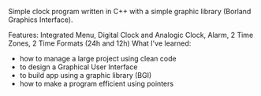 Simple clock program written in C++ with a simple graphic library (Borland Graphics Interface).

Features: Integrated Menu, Digital Clock and Analogic Clock, Alarm, 2 Time Zones, 2 Time Formats (24h and 12h)
What I've learned: 
 - how to manage a large project using clean code
 - to design a Graphical User Interface
 - to build app using a graphic library (BGI)
 - how to make a program efficient using pointers
   
